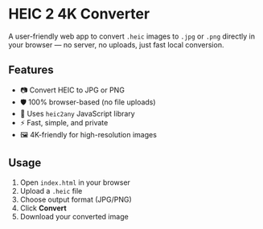 # HEIC 2 4K Converter

A user-friendly web app to convert `.heic` images to `.jpg` or `.png` directly in your browser — no server, no uploads, just fast local conversion.

## Features
- 📷 Convert HEIC to JPG or PNG
- 🛡️ 100% browser-based (no file uploads)
- 🧠 Uses `heic2any` JavaScript library
- ⚡ Fast, simple, and private
- 🖼️ 4K-friendly for high-resolution images

## Usage
1. Open `index.html` in your browser
2. Upload a `.heic` file
3. Choose output format (JPG/PNG)
4. Click **Convert**
5. Download your converted image


